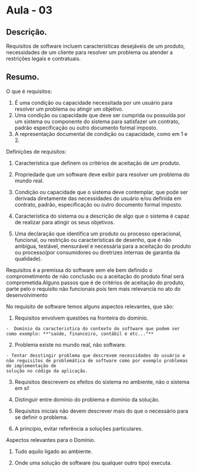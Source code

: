 # Aula - 03

## Descrição.

Requisitos de software incluem características desejáveis de um produto, necessidades de um cliente para resolver um problema ou atender a restrições legais e contratuais.

## Resumo.

O que é requisitos:

  1. É uma condição ou capacidade necessitada por um usuário para resolver um problema ou atingir um objetivo.
  2. Uma condição ou capacidade que deve ser cumprida ou possuída por um sistema ou componente do sistema para satisfazer um contrato, padrão especificação ou outro documento formal imposto.
  3. A representação documental de condição ou capacidade, como em 1 e 2.

Definições de requisitos:

  1. Característica que definem os critérios de aceitação de um produto.

  2. Propriedade que um software deve exibir para resolver um problema do mundo real.

  3. Condição ou capacidade que o sistema deve contemplar, que pode ser derivada diretamente das necessidades do usuário e/ou definida em contrato, padrão, especificação ou outro documento formal imposto.

  4. Característica do sistema ou a descrição de algo que o sistema é capaz de realizar para atingir os seus objetivos.
  
  4. Uma declaração que identifica um produto ou processo operacional, funcional, ou restrição ou características de desenho, que é não ambígua, testável, mensurável e necessária para a aceitação do produto ou processo(por consumidores ou diretrizes internas de garantia da qualidade).


  Requisitos é a premissa do software sem ele bem definido o comprometimento de não conclusão ou a aceitação do produto final será comprometida.Alguns passos que é de critérios de aceitação do produto, parte pelo o requisito não funcionais pois tem mais relevancia no ato do desenvolvimento


No requisito de software temos alguns aspectos relevantes, que são:
  1. Requisitos envolvem questões na fronteira do domínio.

    -  Domínio da caracteristica do contexto do software que podem ser como exemplo: **"saúde, financeiro, contábil e etc..."**

  2. Problema existe no mundo real, não software.

    - Tentar desstingir problema que descrevem necessidades do usuário e não requisitos de problemática de software como por exemplo problemas de implementação de 
    solução no código da aplicação.

  3. Requisitos descrevem os efeitos do sistema no ambiente, não o sistema em si!

  4. Distinguir entre domínio do problema e domínio da solução.

  5. Requisitos iniciais não devem descrever mais do que o necessário para se definir o problema.

  6. A princípio, evitar referência a soluções particulares.

  
Aspectos relevantes para o Domínio.

  1. Tudo aquilo ligado ao ambiente.

  2. Onde uma solução de software (ou qualquer outro tipo) executa.